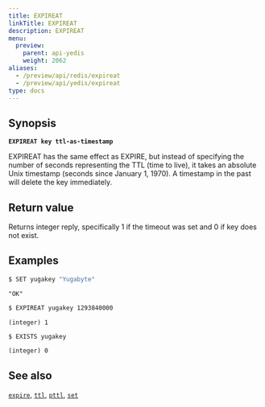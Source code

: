 ```yaml
---
title: EXPIREAT
linkTitle: EXPIREAT
description: EXPIREAT
menu:
  preview:
    parent: api-yedis
    weight: 2062
aliases:
  - /preview/api/redis/expireat
  - /preview/api/yedis/expireat
type: docs
---
```


## Synopsis

**`EXPIREAT key ttl-as-timestamp`**

EXPIREAT has the same effect as EXPIRE, but instead of specifying the number of seconds representing the TTL (time to live), it takes an absolute Unix timestamp (seconds since January 1, 1970). A timestamp in the past will delete the key immediately.

## Return value

Returns integer reply, specifically 1 if the timeout was set and 0 if key does not exist.

## Examples

```sh
$ SET yugakey "Yugabyte"
```

```
"OK"
```

```sh
$ EXPIREAT yugakey 1293840000
```

```
(integer) 1
```

```sh
$ EXISTS yugakey
```

```
(integer) 0
```

## See also

[`expire`](../expire/), [`ttl`](../ttl/), [`pttl`](../pttl/), [`set`](../set/)
